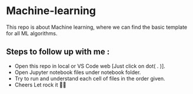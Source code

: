 # Machine-learning
This repo is about Machine learning, where we can find the basic template for all ML algorithms. 

## Steps to follow up with me :
- Open this repo in local or VS Code web [Just click on dot( . )]. 
- Open Jupyter notebook files under notebook folder. 
- Try to run and understand each cell of files in the order given.
- Cheers Let rock it 🎉🥳